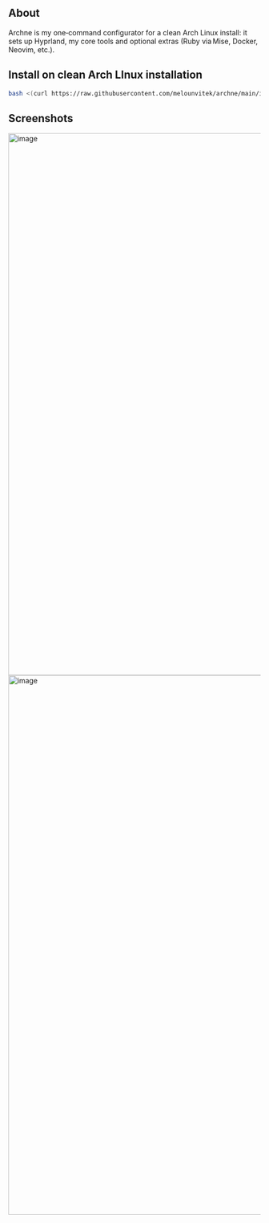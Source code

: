 ## About
Archne is my one‑command configurator for a clean Arch Linux install: it sets up Hyprland, my core tools and optional extras (Ruby via Mise, Docker, Neovim, etc.).

## Install on clean Arch LInux installation
```bash
bash <(curl https://raw.githubusercontent.com/melounvitek/archne/main/install.sh)
```

## Screenshots
<img width="1920" height="1080" alt="image" src="https://github.com/user-attachments/assets/b7ae08e6-75d7-4e8d-9c2c-77dcf1e40f27" />

<img width="1920" height="1075" alt="image" src="https://github.com/user-attachments/assets/f1d25254-a7e2-4397-acea-48648ce13d98" />
